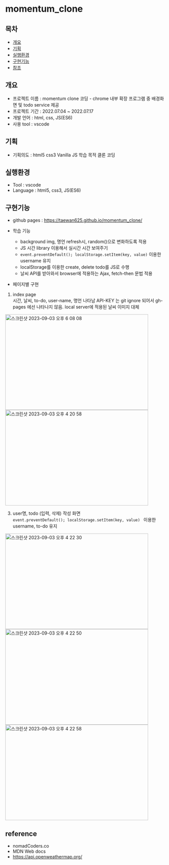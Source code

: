 # momentum_clone

## 목차
  - [개요](#개요)
  - [기획](#기획)
  - [실행환경](#실행환경)
  - [구현기능](#구현기능)
  - [참조](#reference)

## 개요
- 프로젝트 이름 : momentum clone 코딩 - chrome 내부 확장 프로그램 중 배경화면 및 todo service 제공
- 프로젝트 기간 : 2022.07.04 ~ 2022.07.17
- 개발 언어    : html, css, JS(ES6)
- 사용 tool   : vscode

## 기획
- 기획의도 : html5 css3 Vanilla JS 학습 목적 클론 코딩

## 실행환경
- Tool : vscode
- Language : html5, css3, JS(ES6)

## 구현기능
- github pages : https://taewan625.github.io/momentum_clone/
- 학습 기능
  - background img, 명언 refresh시, random()으로 변화하도록 적용
  - JS 시간 library 이용해서 실시간 시간 보여주기
  - ```event.preventDefault(); localStorage.setItem(key, value)``` 이용한 username 유지
  - localStorage를 이용한 create, delete todo를 JS로 수행
  - 날씨 API를 받아와서 browser에 적용하는 Ajax, fetch-then 문법 적용

- 페이지별 구현
1. index page  
시간, 날씨, to-do, user-name, 명언  나타남
API-KEY 는 git ignore 되어서 gh-pages 에선 나타나지 않음. local server에 적용된 날씨 이미지 대체
<img width="450" height="300" alt="스크린샷 2023-09-03 오후 6 08 08" src="https://user-images.githubusercontent.com/104051002/265252832-e75eb147-1e76-471f-a1c2-d86465f99fa0.png" style="max-width: 100%;">
<img width="450" height="300" alt="스크린샷 2023-09-03 오후 4 20 58" src="https://user-images.githubusercontent.com/104051002/265251065-1ea13fe5-256b-4a5e-b967-91c7e669b59d.png" style="max-width: 100%;">

3. user명, todo (입력, 삭제) 작성 화면  
```event.preventDefault(); localStorage.setItem(key, value) ``` 이용한 username, to-do 유지
<img width="450" height="300" alt="스크린샷 2023-09-03 오후 4 22 30" src="https://user-images.githubusercontent.com/104051002/265251099-f6a596d5-b6eb-4e07-b88d-be3b21694355.png" style="max-width: 100%;">
<img width="450" height="300" alt="스크린샷 2023-09-03 오후 4 22 50" src="https://user-images.githubusercontent.com/104051002/265251098-d050f98a-d087-4da0-a89a-3f89885d965b.png" style="max-width: 100%;">
<img width="450" height="300" alt="스크린샷 2023-09-03 오후 4 22 58" src="https://user-images.githubusercontent.com/104051002/265251096-4d6a4dda-a37d-4939-8f4d-e6b03f6e0bda.png" style="max-width: 100%;">


## reference
- nomadCoders.co
- MDN Web docs
- https://api.openweathermap.org/
